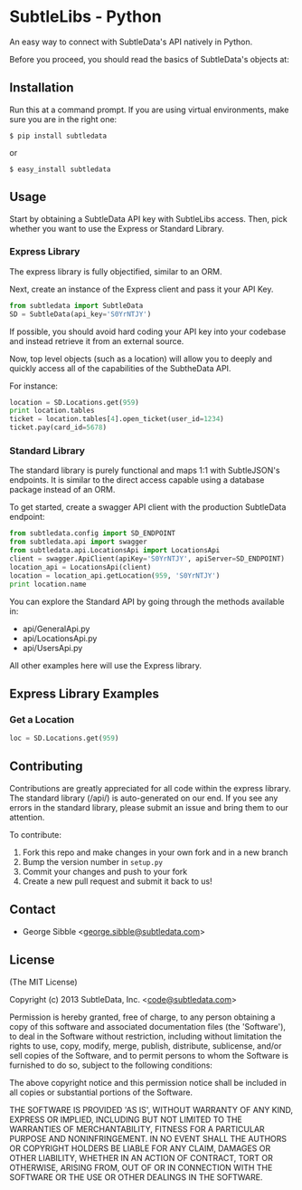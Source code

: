 # SubtleLibs - Python

An easy way to connect with SubtleData's API natively in Python.

Before you proceed, you should read the basics of SubtleData's objects at:

## Installation

Run this at a command prompt.  If you are using virtual environments, make sure you are in the right one:

    $ pip install subtledata

or

    $ easy_install subtledata

## Usage

Start by obtaining a SubtleData API key with SubtleLibs access.  Then, pick whether you want to use the Express or Standard Library.

### Express Library

The express library is fully objectified, similar to an ORM.

Next, create an instance of the Express client and pass it your API Key.

```python
from subtledata import SubtleData
SD = SubtleData(api_key='S0YrNTJY')
```

If possible, you should avoid hard coding your API key into your codebase and instead retrieve it from an external source.

Now, top level objects (such as a location) will allow you to deeply and quickly access all of the capabilities of the SubtheData API.

For instance:

```python
location = SD.Locations.get(959)
print location.tables
ticket = location.tables[4].open_ticket(user_id=1234)
ticket.pay(card_id=5678)
```

### Standard Library

The standard library is purely functional and maps 1:1 with SubtleJSON's endpoints.  It is similar to the direct access capable using a database package instead of an ORM.

To get started, create a swagger API client with the production SubtleData endpoint:

```python
from subtledata.config import SD_ENDPOINT
from subtledata.api import swagger
from subtledata.api.LocationsApi import LocationsApi
client = swagger.ApiClient(apiKey='S0YrNTJY', apiServer=SD_ENDPOINT)
location_api = LocationsApi(client)
location = location_api.getLocation(959, 'S0YrNTJY')
print location.name
```

You can explore the Standard API by going through the methods available in:

- api/GeneralApi.py
- api/LocationsApi.py
- api/UsersApi.py

All other examples here will use the Express library.

## Express Library Examples

### Get a Location

```python
loc = SD.Locations.get(959)
```

## Contributing

Contributions are greatly appreciated for all code within the express library.  The standard library (/api/) is auto-generated on our end.  If you see any errors in the standard library, please submit an issue and bring them to our attention.

To contribute:

1. Fork this repo and make changes in your own fork and in a new branch
2. Bump the version number in `setup.py`
3. Commit your changes and push to your fork
4. Create a new pull request and submit it back to us!

## Contact

- George Sibble &lt;george.sibble@subtledata.com&gt;

## License

(The MIT License)

Copyright (c) 2013 SubtleData, Inc. &lt;code@subtledata.com&gt;

Permission is hereby granted, free of charge, to any person obtaining
a copy of this software and associated documentation files (the
'Software'), to deal in the Software without restriction, including
without limitation the rights to use, copy, modify, merge, publish,
distribute, sublicense, and/or sell copies of the Software, and to
permit persons to whom the Software is furnished to do so, subject to
the following conditions:

The above copyright notice and this permission notice shall be
included in all copies or substantial portions of the Software.

THE SOFTWARE IS PROVIDED 'AS IS', WITHOUT WARRANTY OF ANY KIND,
EXPRESS OR IMPLIED, INCLUDING BUT NOT LIMITED TO THE WARRANTIES OF
MERCHANTABILITY, FITNESS FOR A PARTICULAR PURPOSE AND NONINFRINGEMENT.
IN NO EVENT SHALL THE AUTHORS OR COPYRIGHT HOLDERS BE LIABLE FOR ANY
CLAIM, DAMAGES OR OTHER LIABILITY, WHETHER IN AN ACTION OF CONTRACT,
TORT OR OTHERWISE, ARISING FROM, OUT OF OR IN CONNECTION WITH THE
SOFTWARE OR THE USE OR OTHER DEALINGS IN THE SOFTWARE.